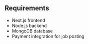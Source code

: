 ## Requirements
- Next.js frontend
- Node.js backend
- MongoDB database
- Payment integration for job posting
